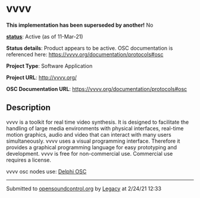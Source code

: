 # vvvv

**This implementation has been superseded by another!**
No

**[status](../implementation-status.html)**: Active  (as of 11-Mar-21)

**Status details**: 
Product appears to be active.  OSC documentation is referenced here: https://vvvv.org/documentation/protocols#osc

**Project Type**: Software Application

**Project URL**: <http://vvvv.org/>

**OSC Documentation URL**: <https://vvvv.org/documentation/protocols#osc>

## Description

vvvv is a toolkit for real time video synthesis. It is designed to facilitate the handling of large media environments with physical interfaces, real-time motion graphics, audio and video that can interact with many users simultaneously. vvvv uses a visual programming interface. Therefore it provides a graphical programming language for easy prototyping and development. vvvv is free for non-commercial use. Commercial use requires a license. <p> vvvv osc nodes use: [Delphi OSC](implementation/delphi-osc)

---
Submitted to [opensoundcontrol.org](https://opensoundcontrol.org) by [Legacy](https://web.archive.org) at 2/24/21 12:33

